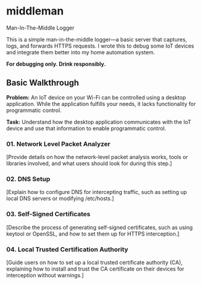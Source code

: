 # middleman
Man-In-The-Middle Logger

This is a simple man-in-the-middle logger—a basic server that captures, logs, and forwards HTTPS requests. I wrote this to debug some IoT devices and integrate them better into my home automation system.

**For debugging only. Drink responsibly.**

## Basic Walkthrough
**Problem:** An IoT device on your Wi-Fi can be controlled using a desktop application. While the application fulfills your needs, it lacks functionality for programmatic control.

**Task:** Understand how the desktop application communicates with the IoT device and use that information to enable programmatic control.

### 01. Network Level Packet Analyzer
[Provide details on how the network-level packet analysis works, tools or libraries involved, and what users should look for during this step.]

### 02. DNS Setup
[Explain how to configure DNS for intercepting traffic, such as setting up local DNS servers or modifying /etc/hosts.]

### 03. Self-Signed Certificates
[Describe the process of generating self-signed certificates, such as using keytool or OpenSSL, and how to set them up for HTTPS interception.]

### 04. Local Trusted Certification Authority
[Guide users on how to set up a local trusted certificate authority (CA), explaining how to install and trust the CA certificate on their devices for interception without warnings.]
